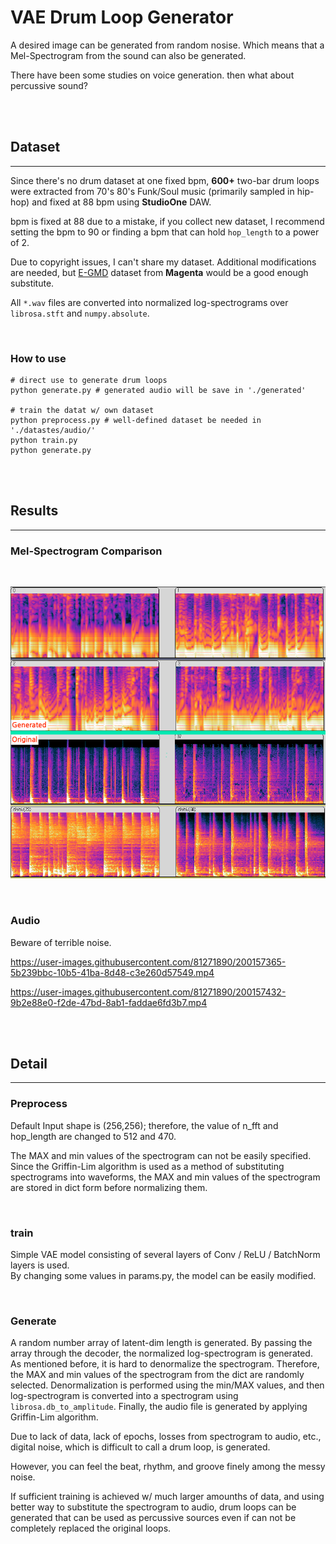 # VAE Drum Loop Generator

A desired image can be generated from random nosise. Which means that a Mel-Spectrogram from the sound can also be generated.  

There have been some studies on voice generation. then what about percussive sound?

</br></br>

## Dataset
---
Since there's no drum dataset at one fixed bpm, **600+** two-bar drum loops were extracted from 70's 80's Funk/Soul music (primarily sampled in hip-hop) and fixed at 88 bpm using **StudioOne** DAW.  

bpm is fixed at 88 due to a mistake, if you collect new dataset, I recommend setting the bpm to 90 or finding a bpm that can hold `hop_length` to a power of 2.  

Due to copyright issues, I can't share my dataset.
Additional modifications are needed, but [E-GMD][gmd_lnk] dataset from **Magenta** would be a good enough substitute.  

[gmd_lnk]: https://magenta.tensorflow.org/datasets/e-gmd "The Expanded Groove MIDI Dataset"

All `*.wav` files are converted into normalized log-spectrograms over `librosa.stft` and `numpy.absolute`.  


</br>


### How to use
```ptyhon
# direct use to generate drum loops
python generate.py # generated audio will be save in './generated'

# train the datat w/ own dataset
python preprocess.py # well-defined dataset be needed in './datastes/audio/'
python train.py
python generate.py
```

</br></br>


## Results
---
### Mel-Spectrogram Comparison
</br>

![Mel-Spectrogram Comparison](./Mel_Compare.png)

</br>

### Audio

Beware of terrible noise.



https://user-images.githubusercontent.com/81271890/200157365-5b239bbc-10b5-41ba-8d48-c3e260d57549.mp4



https://user-images.githubusercontent.com/81271890/200157432-9b2e88e0-f2de-47bd-8ab1-faddae6fd3b7.mp4





</br></br>

## Detail
---
### Preprocess
Default Input shape is (256,256); therefore, the value of n_fft and hop_length are changed to 512 and 470.

The MAX and min values of the spectrogram can not be easily specified. Since the Griffin-Lim algorithm is used as a method of substituting spectrograms into waveforms, the MAX and min values of the spectrogram are stored in dict form before normalizing them.

</br>

### train

Simple VAE model consisting of several layers of Conv / ReLU / BatchNorm layers is used.  
By changing some values in params.py, the model can be easily modified.

</br>

### Generate
A random number array of latent-dim length is generated. By passing the array through the decoder, the normalized log-spectrogram is generated. As mentioned before, it is hard to denormalize the spectrogram. Therefore, the MAX and min values of the spectrogram from the dict are randomly selected. Denormalization is performed using the min/MAX values, and then log-spectrogram is converted into a spectrogram using `librosa.db_to_amplitude`. Finally, the audio file is generated by applying Griffin-Lim algorithm. 



Due to lack of data, lack of epochs, losses from spectrogram to audio, etc., digital noise, which is difficult to call a drum loop, is generated.

However, you can feel the beat, rhythm, and groove finely among the messy noise.

If sufficient training is achieved w/ much larger amounths of data, and using better way to substitute the spectrogram to audio, drum loops can be generated that can be used as percussive sources even if can not be completely replaced the original loops.

